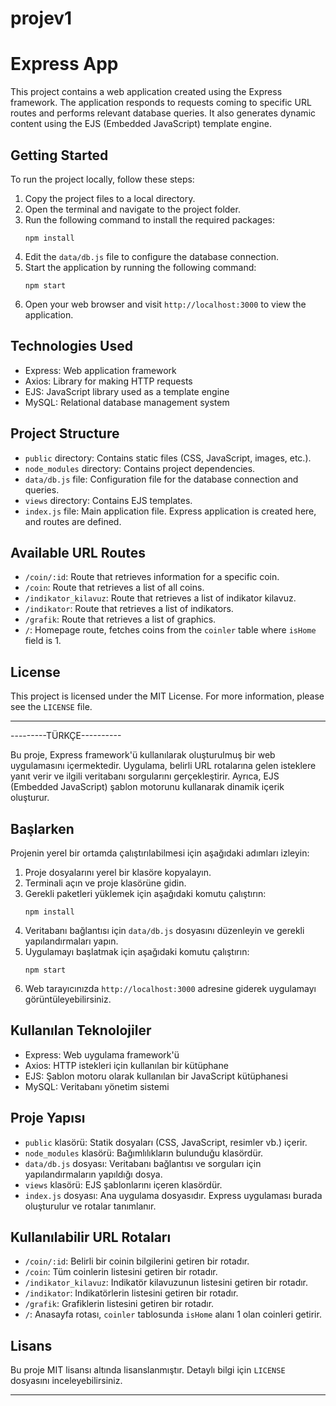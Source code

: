 # projev1

# Express App

This project contains a web application created using the Express framework. The application responds to requests coming to specific URL routes and performs relevant database queries. It also generates dynamic content using the EJS (Embedded JavaScript) template engine.

## Getting Started

To run the project locally, follow these steps:

1. Copy the project files to a local directory.
2. Open the terminal and navigate to the project folder.
3. Run the following command to install the required packages:
   ```
   npm install
   ```
4. Edit the `data/db.js` file to configure the database connection.
5. Start the application by running the following command:
   ```
   npm start
   ```
6. Open your web browser and visit `http://localhost:3000` to view the application.

## Technologies Used

- Express: Web application framework
- Axios: Library for making HTTP requests
- EJS: JavaScript library used as a template engine
- MySQL: Relational database management system

## Project Structure

- `public` directory: Contains static files (CSS, JavaScript, images, etc.).
- `node_modules` directory: Contains project dependencies.
- `data/db.js` file: Configuration file for the database connection and queries.
- `views` directory: Contains EJS templates.
- `index.js` file: Main application file. Express application is created here, and routes are defined.

## Available URL Routes

- `/coin/:id`: Route that retrieves information for a specific coin.
- `/coin`: Route that retrieves a list of all coins.
- `/indikator_kilavuz`: Route that retrieves a list of indikator kilavuz.
- `/indikator`: Route that retrieves a list of indikators.
- `/grafik`: Route that retrieves a list of graphics.
- `/`: Homepage route, fetches coins from the `coinler` table where `isHome` field is 1.

## License

This project is licensed under the MIT License. For more information, please see the `LICENSE` file.

---




---------TÜRKÇE----------

Bu proje, Express framework'ü kullanılarak oluşturulmuş bir web uygulamasını içermektedir. Uygulama, belirli URL rotalarına gelen isteklere yanıt verir ve ilgili veritabanı sorgularını gerçekleştirir. Ayrıca, EJS (Embedded JavaScript) şablon motorunu kullanarak dinamik içerik oluşturur.

## Başlarken

Projenin yerel bir ortamda çalıştırılabilmesi için aşağıdaki adımları izleyin:

1. Proje dosyalarını yerel bir klasöre kopyalayın.
2. Terminali açın ve proje klasörüne gidin.
3. Gerekli paketleri yüklemek için aşağıdaki komutu çalıştırın:
   ```
   npm install
   ```
4. Veritabanı bağlantısı için `data/db.js` dosyasını düzenleyin ve gerekli yapılandırmaları yapın.
5. Uygulamayı başlatmak için aşağıdaki komutu çalıştırın:
   ```
   npm start
   ```
6. Web tarayıcınızda `http://localhost:3000` adresine giderek uygulamayı görüntüleyebilirsiniz.

## Kullanılan Teknolojiler

- Express: Web uygulama framework'ü
- Axios: HTTP istekleri için kullanılan bir kütüphane
- EJS: Şablon motoru olarak kullanılan bir JavaScript kütüphanesi
- MySQL: Veritabanı yönetim sistemi

## Proje Yapısı

- `public` klasörü: Statik dosyaları (CSS, JavaScript, resimler vb.) içerir.
- `node_modules` klasörü: Bağımlılıkların bulunduğu klasördür.
- `data/db.js` dosyası: Veritabanı bağlantısı ve sorguları için yapılandırmaların yapıldığı dosya.
- `views` klasörü: EJS şablonlarını içeren klasördür.
- `index.js` dosyası: Ana uygulama dosyasıdır. Express uygulaması burada oluşturulur ve rotalar tanımlanır.

## Kullanılabilir URL Rotaları

- `/coin/:id`: Belirli bir coinin bilgilerini getiren bir rotadır.
- `/coin`: Tüm coinlerin listesini getiren bir rotadır.
- `/indikator_kilavuz`: Indikatör kilavuzunun listesini getiren bir rotadır.
- `/indikator`: Indikatörlerin listesini getiren bir rotadır.
- `/grafik`: Grafiklerin listesini getiren bir rotadır.
- `/`: Anasayfa rotası, `coinler` tablosunda `isHome` alanı 1 olan coinleri getirir.

## Lisans

Bu proje MIT lisansı altında lisanslanmıştır. Detaylı bilgi için `LICENSE` dosyasını inceleyebilirsiniz.

---


